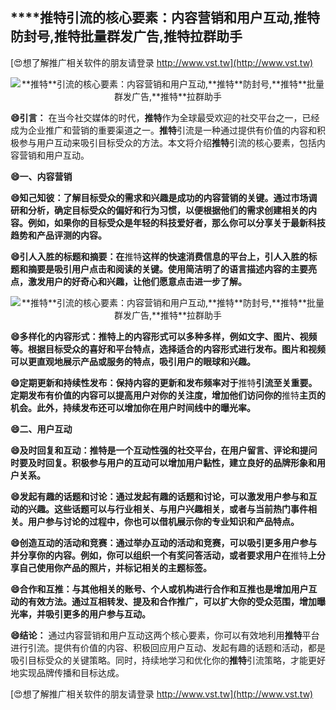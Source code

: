 ## ****推特**引流的核心要素：内容营销和用户互动,**推特**防封号,**推特**批量群发广告,**推特**拉群助手**

[😍想了解推广相关软件的朋友请登录 http://www.vst.tw](http://www.vst.tw)

 <center><img src="https://vst.tw/MP4/tuiguang/png/7.png" alt="**推特**引流的核心要素：内容营销和用户互动,**推特**防封号,**推特**批量群发广告,**推特**拉群助手"></center>

**😄引言：**
在当今社交媒体的时代，**推特**作为全球最受欢迎的社交平台之一，已经成为企业推广和营销的重要渠道之一。**推特**引流是一种通过提供有价值的内容和积极参与用户互动来吸引目标受众的方法。本文将介绍**推特**引流的核心要素，包括内容营销和用户互动。

**😄一、内容营销**

**😄知己知彼：了解目标受众的需求和兴趣是成功的内容营销的关键。通过市场调研和分析，确定目标受众的偏好和行为习惯，以便根据他们的需求创建相关的内容。例如，如果你的目标受众是年轻的科技爱好者，那么你可以分享关于最新科技趋势和产品评测的内容。**

**😄引人入胜的标题和摘要：在**推特**这样的快速消费信息的平台上，引人入胜的标题和摘要是吸引用户点击和阅读的关键。使用简洁明了的语言描述内容的主要亮点，激发用户的好奇心和兴趣，让他们愿意点击进一步了解。**

 <center><img src="https://vst.tw/MP4/tuiguang/png/3.png" alt="**推特**引流的核心要素：内容营销和用户互动,**推特**防封号,**推特**批量群发广告,**推特**拉群助手"></center>

**😄多样化的内容形式：**推特**上的内容形式可以多种多样，例如文字、图片、视频等。根据目标受众的喜好和平台特点，选择适合的内容形式进行发布。图片和视频可以更直观地展示产品或服务的特点，吸引用户的眼球和兴趣。**

**😄定期更新和持续性发布：保持内容的更新和发布频率对于**推特**引流至关重要。定期发布有价值的内容可以提高用户对你的关注度，增加他们访问你的**推特**主页的机会。此外，持续发布还可以增加你在用户时间线中的曝光率。**

**😄二、用户互动**

**😄及时回复和互动：**推特**是一个互动性强的社交平台，在用户留言、评论和提问时要及时回复。积极参与用户的互动可以增加用户黏性，建立良好的品牌形象和用户关系。**

**😄发起有趣的话题和讨论：通过发起有趣的话题和讨论，可以激发用户参与和互动的兴趣。这些话题可以与行业相关、与用户兴趣相关，或者与当前热门事件相关。用户参与讨论的过程中，你也可以借机展示你的专业知识和产品特点。**

**😄创造互动的活动和竞赛：通过举办互动的活动和竞赛，可以吸引更多用户参与并分享你的内容。例如，你可以组织一个有奖问答活动，或者要求用户在**推特**上分享自己使用你产品的照片，并标记相关的主题标签。**

**😄合作和互推：与其他相关的账号、个人或机构进行合作和互推也是增加用户互动的有效方法。通过互相转发、提及和合作推广，可以扩大你的受众范围，增加曝光率，并吸引更多的用户参与互动。**

**😄结论：**
通过内容营销和用户互动这两个核心要素，你可以有效地利用**推特**平台进行引流。提供有价值的内容、积极回应用户互动、发起有趣的话题和活动，都是吸引目标受众的关键策略。同时，持续地学习和优化你的**推特**引流策略，才能更好地实现品牌传播和目标达成。

[😍想了解推广相关软件的朋友请登录 http://www.vst.tw](http://www.vst.tw)



